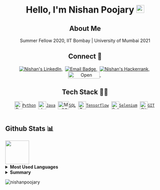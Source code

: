 <h1 align="center"> Hello, I'm Nishan Poojary <img src="https://raw.githubusercontent.com/MartinHeinz/MartinHeinz/master/wave.gif" height="25px" width="25px"></h1>

<h2 align="center">About Me</h2>
<p align="center" > Summer Fellow 2020, IIT Bombay | University of Mumbai 2021</p>

<h2 align="center">Connect 🔗 </h2>
<p align="center">
<a href="https://www.linkedin.com/in/nishanpoojary/">
  <img align="center" alt="Nishan's LinkedIn" src="https://img.shields.io/badge/LinkedIn-blue?style=for-the-badge&logo=linkedin&logoColor=white" alt="LinkedIn Badge" />
</a>&nbsp;  
<a href="mailto:nishanpoojary16@gmail.com">
  <img align="center" src="https://img.shields.io/badge/Email-red?style=for-the-badge&logo=gmail&logoColor=white" alt="Email Badge" />
</a>&nbsp;
<a href="https://www.hackerrank.com/nishan_p">
  <img align="center" alt="Nishan's Hackerrank" src="https://img.shields.io/badge/HackerRank-green?style=for-the-badge&logo=hackerrank&logoColor=white" />
</a>&nbsp;
<a href="https://github.com/nishanpoojary">
 <img align="center" height="22" width="100" src="https://badges.frapsoft.com/os/v2/open-source.svg?v=103" alt="Open Source Love"/>
</a>&nbsp;
</p>  

<h2 align="center"> Tech Stack 👨‍💻</h2>

<div align="center">
  <a href="https://www.python.org/"><img align="center" height="25" width="25" src="https://cdn.svgporn.com/logos/python.svg" alt="Python"><code>Python</code></a>&nbsp;
  <a href="https://www.java.com/en/download/help/whatis_java.html"><img align="center" height="25" width="25" src="https://cdn.svgporn.com/logos/java.svg"  alt="Java"><code>Java</code></a>&nbsp;
  <a href="https://www.mysql.com/"><img align="center" height="25" width="35" src="https://cdn.svgporn.com/logos/mysql.svg"  alt="MySQL"><code>SQL</code></a>&nbsp;
  <a href="https://www.tensorflow.org/"><img align="center" height="25" width="25" src="https://cdn.svgporn.com/logos/tensorflow.svg" alt="Tensorflow"><code>Tensorflow</code></a>&nbsp;
  <a href="https://www.selenium.dev/"><img align="center" height="25" width="25" src="https://cdn.svgporn.com/logos/selenium.svg" alt="Selenium"><code>Selenium</code></a>&nbsp;
  <a href="https://git-scm.com/"><img align="center" height="25" width="25" src="https://cdn.svgporn.com/logos/git.svg"  alt="Git" style="max-width:100%";><code>GIT</code></a>&nbsp;
</div> 
<br>   

## Github Stats 📊 

<a href="https://github.com/nishanpoojary">
    <img height="75" width="75" src="https://media.giphy.com/media/du3J3cXyzhj75IOgvA/giphy.gif">
</a>

<details>
<summary><b>Most Used Languages</b></summary>
<a href="https://github.com/nishanpoojary">
  <img align="center" src="https://github-readme-stats.vercel.app/api/top-langs/?username=nishanpoojary&layout=compact&theme=radical&hide=html,css">
</a>
</details>

<details>
<summary><b>Summary</b></summary>
<a href="https://github.com/nishanpoojary">
  <img align="center" src="https://github-readme-stats.vercel.app/api?username=nishanpoojary&show_icons=true&theme=radical">
</a>
</details>

<p align="left"> <img src="https://komarev.com/ghpvc/?username=nishanpoojary" alt="nishanpoojary"/></p> 
